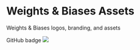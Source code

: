 # Weights & Biases Assets
Weights & Biases logos, branding, and assets

GitHub badge ![](https://raw.githubusercontent.com/wandb/assets/7ed593ebc16ce12c9345470d85f374b3b12977f2/wandb-github-badge.svg)
